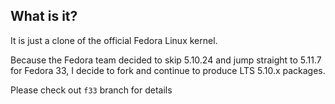 ## What is it?

It is just a clone of the official Fedora Linux kernel.

Because the Fedora team decided to skip 5.10.24 and jump straight to 5.11.7 for Fedora 33, I 
decide to fork and continue to produce LTS 5.10.x packages.

Please check out `f33` branch for details
